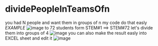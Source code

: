 # dividePeopleInTeamsOfn
you had N people and want them in groups of n my code do that easly
*EXAMPLE*
![image](https://user-images.githubusercontent.com/100955137/190783317-94436abf-7353-4dd0-a0e4-b60ce239e1c4.png)
to 72 students form STEM#1 ==> STEM#72 let's divide them into groups of 4
![image](https://user-images.githubusercontent.com/100955137/190786174-f1d4aa67-09df-4a60-bfe6-9773951c8154.png)
you can also make the result easly into EXCEL sheet and edit it
![image](https://user-images.githubusercontent.com/100955137/190787961-e1188ed3-9cf2-4d6f-9e04-b5dfd703db7d.png)
